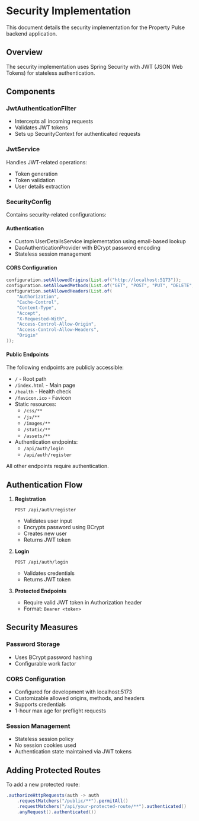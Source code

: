 # Security Implementation

This document details the security implementation for the Property Pulse backend application.

## Overview

The security implementation uses Spring Security with JWT (JSON Web Tokens) for stateless authentication.

## Components

### JwtAuthenticationFilter

- Intercepts all incoming requests
- Validates JWT tokens
- Sets up SecurityContext for authenticated requests

### JwtService

Handles JWT-related operations:

- Token generation
- Token validation
- User details extraction

### SecurityConfig

Contains security-related configurations:

#### Authentication

- Custom UserDetailsService implementation using email-based lookup
- DaoAuthenticationProvider with BCrypt password encoding
- Stateless session management

#### CORS Configuration

```java
configuration.setAllowedOrigins(List.of("http://localhost:5173"));
configuration.setAllowedMethods(List.of("GET", "POST", "PUT", "DELETE", "OPTIONS", "HEAD", "PATCH"));
configuration.setAllowedHeaders(List.of(
    "Authorization", 
    "Cache-Control", 
    "Content-Type",
    "Accept", 
    "X-Requested-With", 
    "Access-Control-Allow-Origin", 
    "Access-Control-Allow-Headers",
    "Origin"
));
```

#### Public Endpoints

The following endpoints are publicly accessible:

- `/` - Root path
- `/index.html` - Main page
- `/health` - Health check
- `/favicon.ico` - Favicon
- Static resources:
  - `/css/**`
  - `/js/**`
  - `/images/**`
  - `/static/**`
  - `/assets/**`
- Authentication endpoints:
  - `/api/auth/login`
  - `/api/auth/register`

All other endpoints require authentication.

## Authentication Flow

1. **Registration**

   ```
   POST /api/auth/register
   ```

   - Validates user input
   - Encrypts password using BCrypt
   - Creates new user
   - Returns JWT token

2. **Login**

   ```
   POST /api/auth/login
   ```

   - Validates credentials
   - Returns JWT token

3. **Protected Endpoints**
   - Require valid JWT token in Authorization header
   - Format: `Bearer <token>`

## Security Measures

### Password Storage

- Uses BCrypt password hashing
- Configurable work factor

### CORS Configuration

- Configured for development with localhost:5173
- Customizable allowed origins, methods, and headers
- Supports credentials
- 1-hour max age for preflight requests

### Session Management

- Stateless session policy
- No session cookies used
- Authentication state maintained via JWT tokens

## Adding Protected Routes

To add a new protected route:

```java
.authorizeHttpRequests(auth -> auth
    .requestMatchers("/public/**").permitAll()
    .requestMatchers("/api/your-protected-route/**").authenticated()
    .anyRequest().authenticated())
```
